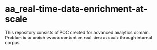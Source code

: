 # aa_real-time-data-enrichment-at-scale
This repository consists of POC created for advanced analytics domain. Problem is to enrich tweets content on real-time at scale through internal corpus.
